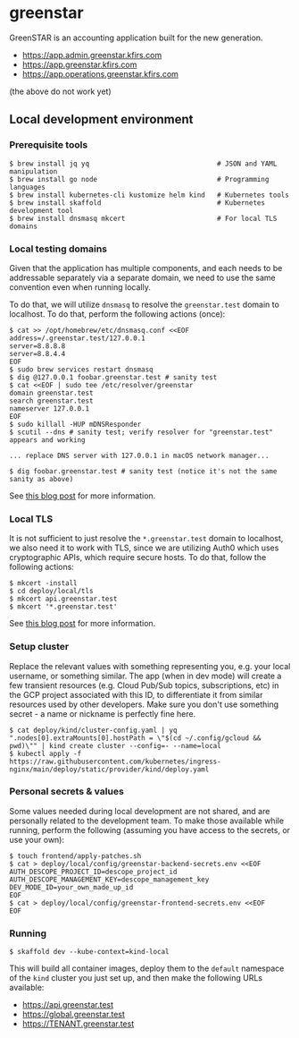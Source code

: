 # greenstar

GreenSTAR is an accounting application built for the new generation.

- https://app.admin.greenstar.kfirs.com
- https://app.greenstar.kfirs.com
- https://app.operations.greenstar.kfirs.com

(the above do not work yet)

## Local development environment

### Prerequisite tools

```shell
$ brew install jq yq                                # JSON and YAML manipulation
$ brew install go node                              # Programming languages 
$ brew install kubernetes-cli kustomize helm kind   # Kubernetes tools
$ brew install skaffold                             # Kubernetes development tool
$ brew install dnsmasq mkcert                       # For local TLS domains
```

### Local testing domains

Given that the application has multiple components, and each needs to be addressable separately via a separate domain,
we need to use the same convention even when running locally.

To do that, we will utilize `dnsmasq` to resolve the `greenstar.test` domain to localhost. To do that, perform the
following actions (once):

```shell
$ cat >> /opt/homebrew/etc/dnsmasq.conf <<EOF
address=/.greenstar.test/127.0.0.1
server=8.8.8.8
server=8.8.4.4
EOF
$ sudo brew services restart dnsmasq
$ dig @127.0.0.1 foobar.greenstar.test # sanity test
$ cat <<EOF | sudo tee /etc/resolver/greenstar
domain greenstar.test
search greenstar.test
nameserver 127.0.0.1
EOF
$ sudo killall -HUP mDNSResponder
$ scutil --dns # sanity test; verify resolver for "greenstar.test" appears and working

... replace DNS server with 127.0.0.1 in macOS network manager...

$ dig foobar.greenstar.test # sanity test (notice it's not the same sanity as above)
```

See [this blog post](https://mjpitz.com/blog/2020/10/21/local-ingress-domains-kind/) for more information.

### Local TLS

It is not sufficient to just resolve the `*.greenstar.test` domain to localhost, we also need it to work with TLS, since
we are utilizing Auth0 which uses cryptographic APIs, which require secure hosts. To do that, follow the following
actions:

```shell
$ mkcert -install
$ cd deploy/local/tls
$ mkcert api.greenstar.test
$ mkcert '*.greenstar.test'
```

See [this blog post](https://web.dev/how-to-use-local-https/) for more information.

### Setup cluster

Replace the relevant values with something representing you, e.g. your local username, or something similar. The app
(when in dev mode) will create a few transient resources (e.g. Cloud Pub/Sub topics, subscriptions, etc) in the GCP
project associated with this ID, to differentiate it from similar resources used by other developers. Make sure you
don't use something secret - a name or nickname is perfectly fine here.

```shell
$ cat deploy/kind/cluster-config.yaml | yq ".nodes[0].extraMounts[0].hostPath = \"$(cd ~/.config/gcloud && pwd)\"" | kind create cluster --config=- --name=local
$ kubectl apply -f https://raw.githubusercontent.com/kubernetes/ingress-nginx/main/deploy/static/provider/kind/deploy.yaml
```

### Personal secrets & values

Some values needed during local development are not shared, and are personally related to the development team. To make
those available while running, perform the following (assuming you have access to the secrets, or use your own):

```shell
$ touch frontend/apply-patches.sh
$ cat > deploy/local/config/greenstar-backend-secrets.env <<EOF
AUTH_DESCOPE_PROJECT_ID=descope_project_id
AUTH_DESCOPE_MANAGEMENT_KEY=descope_management_key
DEV_MODE_ID=your_own_made_up_id
EOF
$ cat > deploy/local/config/greenstar-frontend-secrets.env <<EOF
EOF
```

### Running

```shell
$ skaffold dev --kube-context=kind-local
```

This will build all container images, deploy them to the `default` namespace of the `kind` cluster you just set up, and
then make the following URLs available:

- https://api.greenstar.test
- https://global.greenstar.test
- https://TENANT.greenstar.test
